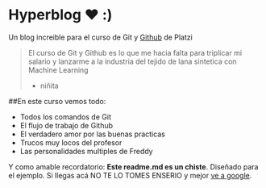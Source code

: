 # Hyperblog ❤ :)
Un blog increible para el curso de Git y [Github](http://github.com "Github") de Platzi
>El curso de Git y Github es lo que me hacia falta para triplicar mi salario y lanzarme a la industria del tejido de lana sintetica con Machine Learning
> - niñita

##En este curso vemos todo: 
* Todos los comandos de Git 
* El flujo de trabajo de Github
* El verdadero amor por las buenas practicas
* Trucos muy locos del profesor 
* Las personalidades multiples de Freddy


Y como amable recordatorio: **Este readme.md es un chiste**. Diseñado para el ejemplo. Si llegas acá NO TE LO TOMES ENSERIO y mejor [ve a google](http://google.com "ve a google").
